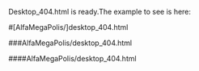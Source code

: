 Desktop_404.html is ready.The example to see is here:



#[AlfaMegaPolis/]desktop_404.html


###AlfaMegaPolis/desktop_404.html


####AlfaMegaPolis/desktop_404.html
